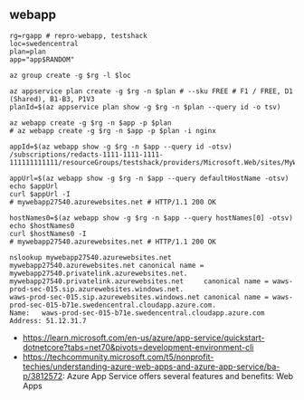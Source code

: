 ## webapp

```
rg=rgapp # repro-webapp, testshack
loc=swedencentral
plan=plan
app="app$RANDOM"

az group create -g $rg -l $loc

az appservice plan create -g $rg -n $plan # --sku FREE # F1 / FREE, D1 (Shared), B1-B3, P1V3
planId=$(az appservice plan show -g $rg -n $plan --query id -o tsv)

az webapp create -g $rg -n $app -p $plan
# az webapp create -g $rg -n $app -p $plan -i nginx
```

```
appId=$(az webapp show -g $rg -n $app --query id -otsv)
/subscriptions/redacts-1111-1111-1111-111111111111/resourceGroups/testshack/providers/Microsoft.Web/sites/MyWebApp24167

appUrl=$(az webapp show -g $rg -n $app --query defaultHostName -otsv)
echo $appUrl
curl $appUrl -I
# mywebapp27540.azurewebsites.net # HTTP/1.1 200 OK

hostNames0=$(az webapp show -g $rg -n $app --query hostNames[0] -otsv)
echo $hostNames0
curl $hostNames0 -I
# mywebapp27540.azurewebsites.net # HTTP/1.1 200 OK

nslookup mywebapp27540.azurewebsites.net
mywebapp27540.azurewebsites.net canonical name = mywebapp27540.privatelink.azurewebsites.net.
mywebapp27540.privatelink.azurewebsites.net     canonical name = waws-prod-sec-015.sip.azurewebsites.windows.net.
waws-prod-sec-015.sip.azurewebsites.windows.net canonical name = waws-prod-sec-015-b71e.swedencentral.cloudapp.azure.com.
Name:   waws-prod-sec-015-b71e.swedencentral.cloudapp.azure.com
Address: 51.12.31.7
```

- https://learn.microsoft.com/en-us/azure/app-service/quickstart-dotnetcore?tabs=net70&pivots=development-environment-cli
- https://techcommunity.microsoft.com/t5/nonprofit-techies/understanding-azure-web-apps-and-azure-app-service/ba-p/3812572: Azure App Service offers several features and benefits: Web Apps
